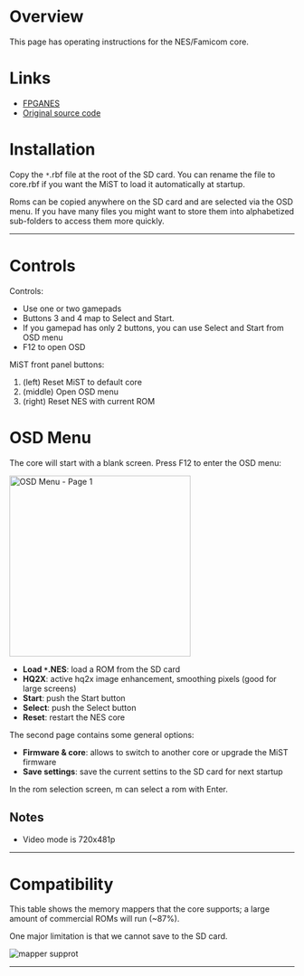 # Overview #

This page has operating instructions for the NES/Famicom core.


# Links #
  * [FPGANES](http://fpganes.blogspot.de/)
  * [Original source code](https://github.com/strigeus/fpganes)


# Installation #

Copy the `*`.rbf file at the root of the SD card.
You can rename the file to core.rbf if you want the MiST to load it automatically at startup.

Roms can be copied anywhere on the SD card and are selected via the OSD menu.
If you have many files you might want to store them into alphabetized sub-folders to access them more quickly.


---


# Controls #

Controls:
  * Use one or two gamepads
  * Buttons 3 and 4 map to Select and Start.
  * If you gamepad has only 2 buttons, you can use Select and Start from OSD menu
  * F12 to open OSD

MiST front panel buttons:
  1. (left) Reset MiST to default core
  1. (middle) Open OSD menu
  1. (right) Reset NES with current ROM

# OSD Menu #

The core will start with a blank screen. Press F12 to enter the OSD menu:

<img src='https://raw.githubusercontent.com/wiki/mist-devel/mist-board/img_docs/nes_osd1.jpg' title='OSD Menu - Page 1' width='320px' />

  * **Load `*`.NES**: load a ROM from the SD card
  * **HQ2X**: active hq2x image enhancement, smoothing pixels (good for large screens)
  * **Start**: push the Start button
  * **Select**: push the Select button
  * **Reset**: restart the NES core

The second page contains some general options:
  * **Firmware & core**: allows to switch to another core or upgrade the MiST firmware
  * **Save settings**: save the current settins to the SD card for next startup

In the rom selection screen, m can select a rom with Enter.


## Notes ##

  * Video mode is 720x481p


---


# Compatibility #

This table shows the memory mappers that the core supports; a large amount of commercial ROMs will run (~87%).

One major limitation is that we cannot save to the SD card.

<img src='https://raw.githubusercontent.com/wiki/mist-devel/mist-board/img_docs/nes_mappers.jpg' title='mapper supprot' />


---
